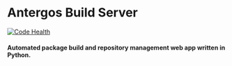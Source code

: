 # Antergos Build Server
[![Code Health](https://landscape.io/github/Antergos/auta/master/landscape.svg?style=flat-square)](https://landscape.io/github/Antergos/auta/master)
#### Automated package build and repository management web app written in Python.